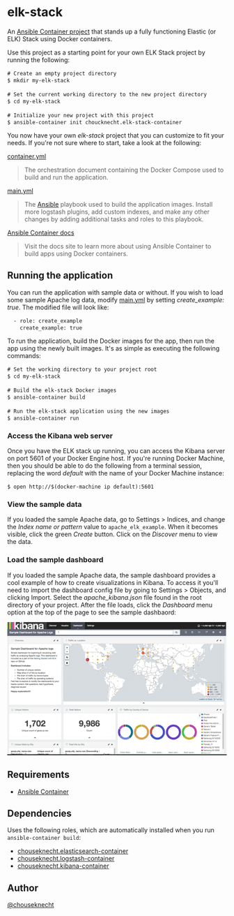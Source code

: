 # elk-stack

An [Ansible Container project](https://github.com/ansible/ansible-container) that stands up a fully functioning Elastic (or ELK) Stack using Docker containers.

Use this project as a starting point for your own ELK Stack project by running the following:

```
# Create an empty project directory
$ mkdir my-elk-stack 

# Set the current working directory to the new project directory
$ cd my-elk-stack

# Initialize your new project with this project
$ ansible-container init choucknecht.elk-stack-container
```

You now have your own *elk-stack* project that you can customize to fit your needs. If you're not sure where to start, take a look 
at the following: 

[container.yml](./ansible/container.yml)
> The orchestration document containing the Docker Compose used to build and run the application. 

[main.yml](./ansible/main.yml) 
> The [Ansible](https://github.com/ansible) playbook used to build the application images. Install more logstash plugins, add custom indexes, and make any other changes
by adding additional tasks and roles to this playbook.

[Ansible Container docs](https://docs.ansible.com/ansible-container)
> Visit the docs site to learn more about using Ansible Container to build apps using Docker containers.

## Running the application

You can run the application with sample data or without. If you wish to load some sample Apache log data, modify [main.yml](./ansible/main.yml) by setting
*create_example: true*. The modified file will look like:

```
  - role: create_example
    create_example: true
```

To run the application, build the Docker images for the app, then run the app using the newly built images. It's as simple as executing the following commands:

```
# Set the working directory to your project root
$ cd my-elk-stack

# Build the elk-stack Docker images
$ ansible-container build

# Run the elk-stack application using the new images
$ ansible-container run
```

### Access the Kibana web server 

Once you have the ELK stack up running, you can access the Kibana server on port 5601 of your Docker Engine host. If you're running
Docker Machine, then you should be able to do the following from a terminal session, replacing the word *default* with the name of 
your Docker Machine instance:

```
$ open http://$(docker-machine ip default):5601
```

### View the sample data

If you loaded the sample Apache data, go to Settings > Indices, and change the *Index name or pattern* value to `apache_elk_example`. When it
becomes visible, click the green *Create* button. Click on the *Discover* menu to view the data.

### Load the sample dashboard

If you loaded the sample Apache data, the sample dashboard provides a cool example of how to create visualizations in Kibana. To access it you'll 
need to import the dashboard config file by going to Settings > Objects, and clicking Import. Select the *apache_kibana.json* file found in the 
root directory of your project. After the file loads, click the *Dashboard* menu option at the top of the page to see the sample dashbaord:

<img src="https://github.com/chouseknecht/elk-stack-container/blob/master/dashboard.png" alt="Example visualization dashboard for Apache log data"/> 


## Requirements

- [Ansible Container](https://github.com/ansible/ansible-container)

## Dependencies

Uses the following roles, which are automatically installed when you run `ansible-container build`:

- [chouseknecht.elasticsearch-container](https://galaxy.ansible.com/chouseknecht/elasticsearch-container)
- [chouseknecht.logstash-container](https://galaxy.ansible.com/chouseknecht/logstash-container)
- [chouseknecht.kibana-container](https://galaxy.ansible.com/chouseknecht/kibana-container)

## Author

[@chouseknecht](https://github.com/chouseknecht)
